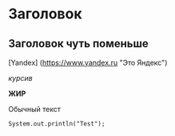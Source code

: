 # Заголовок

## Заголовок чуть поменьше

[Yandex] (https://www.yandex.ru "Это Яндекс")

*курсив*

**ЖИР**


Обычный текст

```
System.out.println("Test");
```